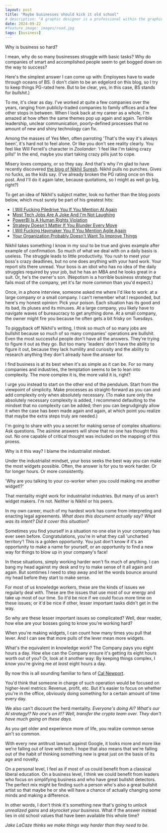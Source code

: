 ```yaml
---
layout: post
title: "Maybe businesses should kick it old school"
# description: "A graphic designer is a professional within the graphic design and graphic arts industry."
date: 2024-09-22
#feature_image: images/road.jpg
tags: [business]
---
```


Why is business so hard? <!--more-->

I mean, why do so many businesses struggle with basic tasks? Why do companies of smart and accomplished people seem to get bogged down on the way to success?

Here's the simplest answer I can come up with: Employees have to wade through oceans of BS. (I don't claim to be an edgelord on this blog, so I try to keep things PG-rated here. But to be clear, yes, in this case, BS stands for *bullshit*.)

To me, it's clear as day. I've worked at quite a few companies over the years, ranging from publicly-traded companies to family offices and a few other stops in between. When I look back at my career as a whole, I'm amazed at how often the same themes pop up again and again. Terrible leadership, unclear communication, poorly-defined processes that no amount of new and shiny technology can fix.

Among the masses of Yes Men, often parroting 'That's the way it's always been', it's hard not to feel alone. Or like you don't see reality clearly. You feel like Will Ferrell's character in *Zoolander*: 'I feel like I'm taking crazy pills!' In the end, maybe you start taking crazy pills just to cope.

Misery loves company, or so they say. And that's why I'm glad to have recently discovered [the blog of Nikhil Suresh](https://ludic.mataroa.blog). Nikhil pulls no punches. Gives no fucks, as the kids say. (I've already broken the PG rating once on this post. And I'll do it again later, because quotations, so I might as well go big, right?)

To get an idea of Nikhil's subject matter, look no further than the blog posts below, which must surely be part of his greatest hits:

- [I Will Fucking Piledrive You If You Mention AI Again](https://ludic.mataroa.blog/blog/i-will-fucking-piledrive-you-if-you-mention-ai-again/)
- [Most Tech Jobs Are A Joke And I'm Not Laughing](https://ludic.mataroa.blog/blog/most-tech-jobs-are-jokes-and-i-am-not-laughing/)
- [PowerBI Is A Human Rights Violation](https://ludic.mataroa.blog/blog/powerbi-is-a-human-rights-violation/)
- [Strategy Doesn't Matter If You Blunder Every Move](https://ludic.mataroa.blog/blog/strategy-doesnt-matter-if-you-blunder-every-move/)
- [I Will Fucking Haymaker You If You Mention Agile Again](https://ludic.mataroa.blog/blog/i-will-fucking-haymaker-you-if-you-mention-agile-again/)
- [Your Organization Probably Doesn't Want To Improve Things](https://ludic.mataroa.blog/blog/your-organization-probably-doesnt-want-to-improve-things/)

Nikhil takes something I know in my soul to be true and gives example after example of confirmation. So much of what we deal with on a daily basis is useless. The struggle leads to little productivity. You rush to meet your boss's crazy deadlines, but no one does anything with your hard work. Your report sits there unread. Your boss is an idiot who has no idea of the daily struggles required by your job, but he has an MBA and he looks great in a suit. Or, he's the owner's son. (Nepotism is a horrible business strategy that fails most of the company, yet it's far more common than you'd expect.)

Once, in a phone interview, someone asked me where I'd like to work: at a large company or a small company. I can't remember what I responded, but here's my honest opinion: Pick your poison. Each situation has its good and its bad, its pluses and its minuses. At a large company, you likely have to navigate waves of bureaucracy to get anything done. At a small company, the owner might fire you because he often gets a bit frisky on Tuesdays.

To piggyback off Nikhil's writing, I think so much of so many jobs are bullshit because so much of so many companies' operations are bullshit. Even the most successful people don't have all the answers. They're trying to figure it out as they go. But too many 'leaders' don't have the ability to figure it out, because they lack humility and curiosity and the ability to research anything they don't already have the answer for.

I find business is at its best when it's as simple as it can be. For so many companies and industries, the temptation seems to be to lean into complexity. The more complex it is, the more valid it is, right? 

I urge you instead to start on the other end of the pendulum. Start from the viewpoint of simplicity. Make processes as straight-forward as you can and add complexity only when absolutely necessary. (To make sure only the absolutely necessary complexity is added, I recommend defaulting to the mindset that no complexity can be added; then you can begrudgingly allow it when the case has been made again and again, at which point you realize that maybe the extra steps truly are needed.)

I'm going to share with you a secret for making sense of complex situations: Ask questions. The asinine answers will show that no one has thought this out. No one capable of critical thought was included on the mapping of this proess.

Why is it this way? I blame the industrialist mindset.

Under the industrialist mindset, your boss seeks the best way you can make the most widgets possible. Often, the answer is for you to work harder. Or for longer hours. Or more consistently. 

'Why are you talking to your co-worker when you could making me another widget!?'

That mentality might work for industrialist industries. But many of us aren't widget makers. I'm not. Neither is Nikhil or his peers.

In my own career, much of my hardest work has come from interpreting and enacting legal agreements. *What does this document actually say? What was its intent? Did it cover this situation?*

Sometimes you find yourself in a situation no one else in your company has ever seen before. Congratulations, you're in what they call 'uncharted territory'! This is a golden opportunity. You just don't know if it's an opportunity to make a name for yourself, or an opportunity to find a new way for things to blow up in your company's face!

In these situations, simply working harder won't fix much of anything. I can bang my head against my desk and try to make sense of it all again and again. But somtimes I need to step away and let the words bounce around my head before they start to make sense.

For most of us knowledge workers, these are the kinds of issues we regularly deal with. These are the issues that use most of our energy and take up most of our time. So it'd be nice if we could focus more time on these issues; or it'd be nice if other, lesser important tasks didn't get in the way.

So why are these lesser important issues so complicated? Well, dear reader, how else are your bosses going to know you're working hard? 

When you're making widgets, I can count how many times you pull that lever. And I can see that more pulls of the lever mean more widgets. 

What's the equivalent in knowledge work? The Company pays you eight hours a day. How else can the Company ensure it's getting its eight hours worth out of you? Or, look at it another way: By keeping things complex, I *know* you're giving me *at least* eight hours a day.

By now this is all sounding familiar to fans of [Cal Newport](https://www.thedeeplife.com/listen/).

You'd think that someone in charge of such operation would be focused on higher-level metrics: Revenue, profit, etc. But it's easier to focus on whether you're in the office, obviously doing something for a certain amount of time every day.

We also can't discount the herd mentality. *Everyone's doing AI? What's our AI strategy!? No one's on it!? Well, transfer the crypto team over. They don't have much going on these days.*

As you get older and experience more of life, you realize common sense ain't so common. 

With every new antitrust lawsuit against Google, it looks more and more like we're falling out of love with tech. I hope that also means that we're falling out of the habit of thinking something new is great just on the basis of its age and novelty.

On a personal level, I feel as if most of us could benefit from a classical liberal education. On a business level, I think we could benefit from leaders who focus on simplifying business and who have great bullshit detectors. The perfect mix might be finding such a person who's also a great bullshit artist so that maybe he or she will have a chance of actually changing some minds and making a difference.

In other words, I don't think it's something new that's going to *unlock unrealized gains* and *skyrocket your business*. What if the answer instead lies in old school values that have been available this whole time?

*Jake LaCaze thinks we make things way harder than they need to be.*
